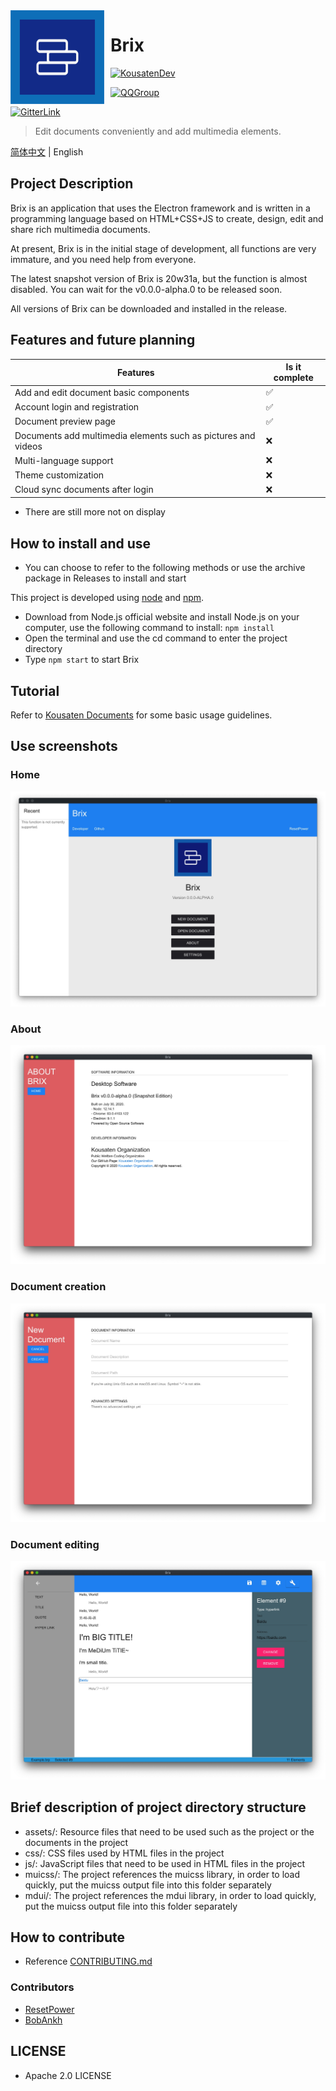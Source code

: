 <img width="150" height="150" align="left" style="float: left; margin: 0 10px 0 0;" alt="Brix Logo" src="assets/Brix.png">

# Brix

[![KousatenDev](https://img.shields.io/badge/Development-Kousaten-00bfff?style=flat-square)](https://github.com/kousaten)

[![QQGroup](https://img.shields.io/badge/QQGroup-698353248-f28258?style=flat-square)](https://www.baidu.com/s?ie=utf-8&f=3&rsv_bp=1&tn=monline_4_dg&wd=%E7%9F%A5%E9%81%93%E7%BE%A4%E5%8F%B7%E6%80%8E%E4%B9%88%E5%8A%A0%E5%85%A5qq%E7%BE%A4&oq=%25E9%25A2%259C%25E8%2589%25B2%25E4%25BB%25A3%25E7%25A0%2581&rsv_pq=8c4a645200028faa&rsv_t=20e9%2F5gduFOE5yCsOQR20aVWEthO5RkUtczlS30RHTZTWL70fvnBebZ2IXUflLheYJiY&rqlang=cn&rsv_enter=1&rsv_dl=ts_2&rsv_sug3=15&rsv_sug1=6&rsv_sug7=100&rsv_sug2=1&rsv_btype=t&prefixsug=%25E7%259F%25A5%25E9%2581%2593%25E7%25BE%25A4%25E5%258F%25B7&rsp=2&inputT=3826&rsv_sug4=3964)

[![GitterLink](https://img.shields.io/badge/ChatOn-Gitter-177cb0?style=flat-square)](https://gitter.im/Kousaten-Dev/community?utm_source=badge&utm_medium=badge&utm_campaign=pr-badge)

> Edit documents conveniently and add multimedia elements.

[简体中文](README.zh.md) | English

## Project Description

Brix is an application that uses the Electron framework and is written in a programming language based on HTML+CSS+JS to create, design, edit and share rich multimedia documents.

At present, Brix is in the initial stage of development, all functions are very immature, and you need help from everyone.

The latest snapshot version of Brix is 20w31a, but the function is almost disabled. You can wait for the v0.0.0-alpha.0 to be released soon.

All versions of Brix can be downloaded and installed in the release.

## Features and future planning

| Features | Is it complete |
| --- | --- |
| Add and edit document basic components | ✅ |
| Account login and registration | ✅ |
| Document preview page | ✅ |
| Documents add multimedia elements such as pictures and videos | ❌ |
| Multi-language support | ❌ |
| Theme customization | ❌ |
| Cloud sync documents after login | ❌ |

- There are still more not on display

## How to install and use

- You can choose to refer to the following methods or use the archive package in Releases to install and start

This project is developed using [node](nodejs.org) and [npm](npmjs.org).

- Download from Node.js official website and install Node.js on your computer, use the following command to install:
    `npm install`
- Open the terminal and use the cd command to enter the project directory
- Type `npm start` to start Brix

## Tutorial

Refer to [Kousaten Documents](https://kousaten.github.io/) for some basic usage guidelines.

## Use screenshots

### Home

![assets/demo-0.jpg](assets/demo-0.jpg)

### About

![assets/demo-1.jpg](assets/demo-1.jpg)

### Document creation

![assets/demo-2.jpg](assets/demo-2.jpg)

### Document editing

![assets/demo-3.jpg](assets/demo-3.jpg)

## Brief description of project directory structure

- assets/: Resource files that need to be used such as the project or the documents in the project
- css/: CSS files used by HTML files in the project
- js/: JavaScript files that need to be used in HTML files in the project
- muicss/: The project references the muicss library, in order to load quickly, put the muicss output file into this folder separately
- mdui/: The project references the mdui library, in order to load quickly, put the muicss output file into this folder separately

## How to contribute

- Reference [CONTRIBUTING.md](https://github.com/BobAnkh/LinuxBeginner/blob/master/CONTRIBUTING.md)

### Contributors

- [ResetPower](https://github.com/ResetPower)
- [BobAnkh](https://github.com/BobAnkh)

## LICENSE

- Apache 2.0 LICENSE
